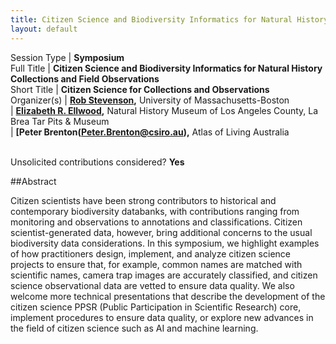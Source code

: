 ```yaml
---
title: Citizen Science and Biodiversity Informatics for Natural History Collections and Field Observations
layout: default
---
```


Session Type | **Symposium**  
Full Title   | **Citizen Science and Biodiversity Informatics for Natural History Collections and Field Observations**  
Short Title  | **Citizen Science for Collections and Observations**  
Organizer(s) | **[Rob Stevenson](rdstevenson10@gmail.com),** University of Massachusetts-Boston  
             | **[Elizabeth R. Ellwood](lellwood@tarpits.org),** Natural History Museum of Los Angeles County, La Brea Tar Pits & Museum  
             | **[Peter Brenton\(Peter.Brenton@csiro.au),** Atlas of Living Australia  


<p><br />Unsolicited contributions considered? <strong>Yes</strong></p>
 
<!--
Number of 80 minute sessions requested. We will accommodate requests of more than one session as space and time allows. Individual talks may be 10 or 20 minutes in duration, subject to the number of contributors approved for any given session.  We are requesting 2, 80-minute sessions.
-->


##Abstract  

Citizen scientists have been strong contributors to historical and contemporary biodiversity databanks, with contributions ranging from monitoring and observations to annotations and classifications. Citizen scientist-generated data, however, bring additional concerns to the usual biodiversity data considerations. In this symposium, we highlight examples of how practitioners design, implement, and analyze citizen science projects to ensure that, for example, common names are matched with scientific names, camera trap images are accurately classified, and citizen science observational data are vetted to ensure data quality.  We also welcome more technical presentations that describe the development of the citizen science PPSR (Public Participation in Scientific Research) core, implement procedures to ensure data quality, or explore new advances in the field of citizen science such as AI and machine learning.

